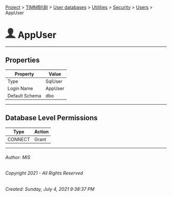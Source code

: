 #### 

[Project](../../../../../index.md) > [TIMMBI\\BI](../../../../index.md) > [User databases](../../../index.md) > [Utilities](../../index.md) > [Security](../index.md) > [Users](Users.md) > AppUser

# ![Users](../../../../../Images/User32.png) AppUser

---

## <a name="#properties"></a>Properties

| Property | Value |
|---|---|
| Type | SqlUser |
| Login Name | AppUser |
| Default Schema | dbo |


---

## <a name="#databaselevelpermissions"></a>Database Level Permissions

| Type | Action |
|---|---|
| CONNECT | Grant |


---

###### Author:  MIS

###### Copyright 2021 - All Rights Reserved

###### Created: Sunday, July 4, 2021 9:38:37 PM

